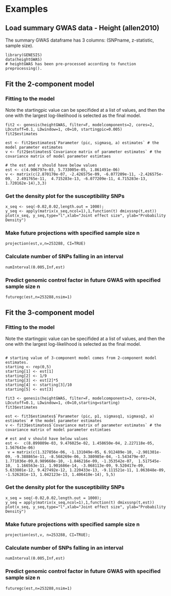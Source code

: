 Examples
===

## Load summary GWAS data - Height (allen2010)
The summary GWAS dataframe has 3 columns: (SNPname, z-statistic, sample size).  

```{r height}
library(GENESIS)
data(heightGWAS)
# heightGWAS has been pre-processed according to function preprocessing(). 
```


## Fit the 2-component model
### Fitting to the model

Note the startingpic value can be specifided at a list of values, and then the one with the largest log-likelihood is selected as the final model. 

```{r 2-component model}
fit2 <- genesis(heightGWAS, filter=F, modelcomponents=2, cores=2, LDcutoff=0.1, LDwindow=1, c0=10, startingpic=0.005)
fit2$estimates

est <- fit2$estimates$`Parameter (pic, sigmasq, a) estimates` # the model parameter estimates
v <- fit2$estimates$`Covariance matrix of parameter estimates` # the covariance matrix of model parameter estimtaes

# the est and v should have below values
est <- c(4.906797e-03, 5.733005e-05, 1.861491e-06)
v <- matrix(c(2.870170e-07, -2.426575e-09, -6.077209e-11, -2.426575e-09,  2.491765e-11,  4.715283e-13, -6.077209e-11, 4.715283e-13,  1.720162e-14),3,3)
```

### Get the density plot for the susceptibility SNPs 
```{r density plot}
x_seq <- seq(-0.02,0.02,length.out = 1000); 
y_seq <- apply(matrix(x_seq,ncol=1),1,function(t) dmixssnp(t,est))
plot(x_seq, y_seq,type="l",xlab="Joint effect size", ylab="Probability Density")
```

### Make future projections with specified sample size n
```{r future projections}
projection(est,v,n=253288, CI=TRUE)
```

### Calculate number of SNPs falling in an interval
```{r number of SNPs in an interval}
numInterval(0.005,Inf,est)
```

### Predict genomic control factor in future GWAS with specified sample size n
```{r prediction}
futuregc(est,n=253288,nsim=1)
```



## Fit the 3-component model
### Fitting to the model

Note the startingpic value can be specifided at a list of values, and then the one with the largest log-likelihood is selected as the final model. 

```{r 3-component model}

# starting value of 3-component model comes from 2-component model estimates. 
starting <- rep(0,5)
starting[1] <- est[1]
starting[2] <- 1/9
starting[3] <- est[2]*5
starting[4] <- starting[3]/10
starting[5] <- est[3]

fit3 <- genesis(heightGWAS, filter=F, modelcomponents=3, cores=24, LDcutoff=0.1, LDwindow=1, c0=10,starting=starting)
fit3$estimates

est <- fit3$estimates$`Parameter (pic, p1, sigmasq1, sigmasq2, a) estimates` # the model parameter estimates
v <- fit3$estimates$`Covariance matrix of parameter estimates` # the covariance matrix of model parameter estimtaes

# est and v should have below values
est <-  c(8.899809e-03, 9.476025e-02, 1.458650e-04, 2.227118e-05, 1.567643e-06)
 v = matrix(c(1.327856e-06, -1.131049e-05, 6.912489e-10, -2.901301e-09, -9.388865e-11, -8.568269e-06, 3.380985e-04, -1.543479e-07, 1.771036e-09,8.989668e-10, -1.846216e-09, -1.353542e-07,  1.517545e-10,  1.166563e-11, 1.901686e-14, -3.068113e-09, 9.520417e-09,  5.633801e-12, 9.427492e-12, 1.220433e-13, -9.111521e-11, 1.063848e-09, -1.526281e-13, 1.042123e-13, 1.406410e-14), 5,5) 
```

### Get the density plot for the susceptibility SNPs 
```{r density plot}
x_seq = seq(-0.02,0.02,length.out = 1000); 
y_seq = apply(matrix(x_seq,ncol=1),1,function(t) dmixssnp(t,est))
plot(x_seq, y_seq,type="l",xlab="Joint effect size", ylab="Probability Density")
```

### Make future projections with specified sample size n
```{r future projections}
projection(est,v, n=253288, CI=TRUE);
```

### Calculate number of SNPs falling in an interval
```{r number of SNPs in an interval}
numInterval(0.005,Inf,est)
```

### Predict genomic control factor in future GWAS with specified sample size n
```{r prediction}
futuregc(est,n=253288,nsim=1)
```

